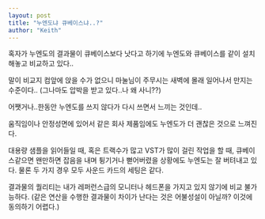```yaml
---
layout: post
title: "누엔도냐 큐베이스냐..?"
author: "Keith"
---
```


혹자가 누엔도의 결과물이 큐베이스보다 낫다고 하기에
누엔도와 큐베이스를 같이 설치해놓고 비교하고 있다..

말이 비교지 컴앞에 앉을 수가 없으니 마눌님이 주무시는 새벽에 몰래 일어나서 만지는 수준이다..
(그나마도 압박을 받고 있다..나 왜 사니??)

어쨋거나..한동안 누엔도를 쓰지 않다가 다시 쓰면서 느끼는 것인데..

움직임이나 안정성면에 있어서 같은 회사 제품임에도 누엔도가 더 괜찮은 것으로 느껴진다.

대용량 샘플을 읽어들일 때, 혹은 트랙수가 많고 VST가 많이 걸린 작업을 할 때,
큐베이스같으면 왠만하면 잡음을 내며 튕기거나 뻗어버렸을 상황에도 누엔도는
잘 버텨내고 있다. 물론 두 가지 경우 모두 사운드 카드의 세팅은 같다.

결과물의 퀄리티는 내가 레퍼런스급의 모니터나 헤드폰을 가지고 있지 않기에 비교 불가능하다.
(같은 연산을 수행한 결과물이 차이가 난다는 것은 어불성설이 아닐까? 이것에 동의하기 어렵다.)


